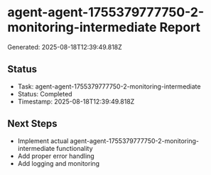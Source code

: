 # agent-agent-1755379777750-2-monitoring-intermediate Report

Generated: 2025-08-18T12:39:49.818Z

## Status
- Task: agent-agent-1755379777750-2-monitoring-intermediate
- Status: Completed
- Timestamp: 2025-08-18T12:39:49.818Z

## Next Steps
- Implement actual agent-agent-1755379777750-2-monitoring-intermediate functionality
- Add proper error handling
- Add logging and monitoring
